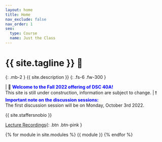 ```yaml
---
layout: home
title: Home
nav_exclude: false
nav_order: 1
seo:
  type: Course
  name: Just the Class
---
```


# {{ site.tagline }} 🥑
{: .mb-2 }
{{ site.description }}
{: .fs-6 .fw-300 }

| 🎉 <span style='color:Blue'><b>Welcome to the Fall 2022 offering of DSC 40A!</b></span> <br> This site is still under construction, information are subject to change.
| ❗ <span style='color:Blue'><b>Important note on the discussion sessions:</b></span> <br> The first discussion session will be on Monday, October 3rd 2022.

{{ site.staffersnobio }}

[Lecture Recordings](https://podcast.ucsd.edu/){: .btn .btn-pink } 

<!-- [Assignment Solutions](https://campuswire.com/c/GF82D3B2E/feed/73){: .btn .btn-purple } -->



{% for module in site.modules %}
{{ module }}
{% endfor %}
